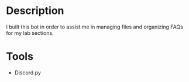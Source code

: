 # Description
I built this bot in order to assist me in managing files and organizing FAQs for my lab sections.

# Tools
- Discord.py

